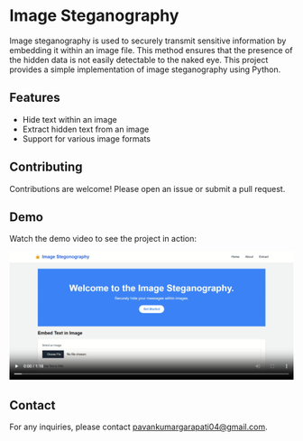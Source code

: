 # Image Steganography
Image steganography is used to securely transmit sensitive information by embedding it within an image file. This method ensures that the presence of the hidden data is not easily detectable to the naked eye. This project provides a simple implementation of image steganography using Python.

## Features

- Hide text within an image
- Extract hidden text from an image
- Support for various image formats

## Contributing

Contributions are welcome! Please open an issue or submit a pull request.

## Demo

Watch the demo video to see the project in action:

[![Demo Video](./Demo_Video_Thumnail.png)](./Image_Stegonography_Demo.mp4)


## Contact

For any inquiries, please contact [pavankumargarapati04@gmail.com](mailto:pavankumargarapati04@gmail.com).
